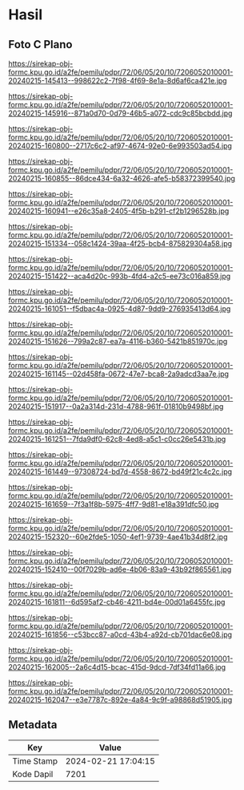 # Hasil

## Foto C Plano

https://sirekap-obj-formc.kpu.go.id/a2fe/pemilu/pdpr/72/06/05/20/10/7206052010001-20240215-145413--998622c2-7f98-4f69-8e1a-8d6af6ca421e.jpg

https://sirekap-obj-formc.kpu.go.id/a2fe/pemilu/pdpr/72/06/05/20/10/7206052010001-20240215-145916--871a0d70-0d79-46b5-a072-cdc9c85bcbdd.jpg

https://sirekap-obj-formc.kpu.go.id/a2fe/pemilu/pdpr/72/06/05/20/10/7206052010001-20240215-160800--2717c6c2-af97-4674-92e0-6e993503ad54.jpg

https://sirekap-obj-formc.kpu.go.id/a2fe/pemilu/pdpr/72/06/05/20/10/7206052010001-20240215-160855--86dce434-6a32-4626-afe5-b58372399540.jpg

https://sirekap-obj-formc.kpu.go.id/a2fe/pemilu/pdpr/72/06/05/20/10/7206052010001-20240215-160941--e26c35a8-2405-4f5b-b291-cf2b1296528b.jpg

https://sirekap-obj-formc.kpu.go.id/a2fe/pemilu/pdpr/72/06/05/20/10/7206052010001-20240215-151334--058c1424-39aa-4f25-bcb4-875829304a58.jpg

https://sirekap-obj-formc.kpu.go.id/a2fe/pemilu/pdpr/72/06/05/20/10/7206052010001-20240215-151422--aca4d20c-993b-4fd4-a2c5-ee73c016a859.jpg

https://sirekap-obj-formc.kpu.go.id/a2fe/pemilu/pdpr/72/06/05/20/10/7206052010001-20240215-161051--f5dbac4a-0925-4d87-9dd9-276935413d64.jpg

https://sirekap-obj-formc.kpu.go.id/a2fe/pemilu/pdpr/72/06/05/20/10/7206052010001-20240215-151626--799a2c87-ea7a-4116-b360-5421b851970c.jpg

https://sirekap-obj-formc.kpu.go.id/a2fe/pemilu/pdpr/72/06/05/20/10/7206052010001-20240215-161145--02d458fa-0672-47e7-bca8-2a9adcd3aa7e.jpg

https://sirekap-obj-formc.kpu.go.id/a2fe/pemilu/pdpr/72/06/05/20/10/7206052010001-20240215-151917--0a2a314d-231d-4788-961f-01810b9498bf.jpg

https://sirekap-obj-formc.kpu.go.id/a2fe/pemilu/pdpr/72/06/05/20/10/7206052010001-20240215-161251--7fda9df0-62c8-4ed8-a5c1-c0cc26e5431b.jpg

https://sirekap-obj-formc.kpu.go.id/a2fe/pemilu/pdpr/72/06/05/20/10/7206052010001-20240215-161449--97308724-bd7d-4558-8672-bd49f21c4c2c.jpg

https://sirekap-obj-formc.kpu.go.id/a2fe/pemilu/pdpr/72/06/05/20/10/7206052010001-20240215-161659--7f3a1f8b-5975-4ff7-9d81-e18a391dfc50.jpg

https://sirekap-obj-formc.kpu.go.id/a2fe/pemilu/pdpr/72/06/05/20/10/7206052010001-20240215-152320--60e2fde5-1050-4ef1-9739-4ae41b34d8f2.jpg

https://sirekap-obj-formc.kpu.go.id/a2fe/pemilu/pdpr/72/06/05/20/10/7206052010001-20240215-152410--00f7029b-ad6e-4b06-83a9-43b92f865561.jpg

https://sirekap-obj-formc.kpu.go.id/a2fe/pemilu/pdpr/72/06/05/20/10/7206052010001-20240215-161811--6d595af2-cb46-4211-bd4e-00d01a6455fc.jpg

https://sirekap-obj-formc.kpu.go.id/a2fe/pemilu/pdpr/72/06/05/20/10/7206052010001-20240215-161856--c53bcc87-a0cd-43b4-a92d-cb701dac6e08.jpg

https://sirekap-obj-formc.kpu.go.id/a2fe/pemilu/pdpr/72/06/05/20/10/7206052010001-20240215-162005--2a6c4d15-bcac-415d-9dcd-7df34fd11a66.jpg

https://sirekap-obj-formc.kpu.go.id/a2fe/pemilu/pdpr/72/06/05/20/10/7206052010001-20240215-162047--e3e7787c-892e-4a84-9c9f-a98868d51905.jpg


## Metadata

| Key        | Value               |
| ---------- | ------------------- |
| Time Stamp | 2024-02-21 17:04:15 |
| Kode Dapil | 7201                |



